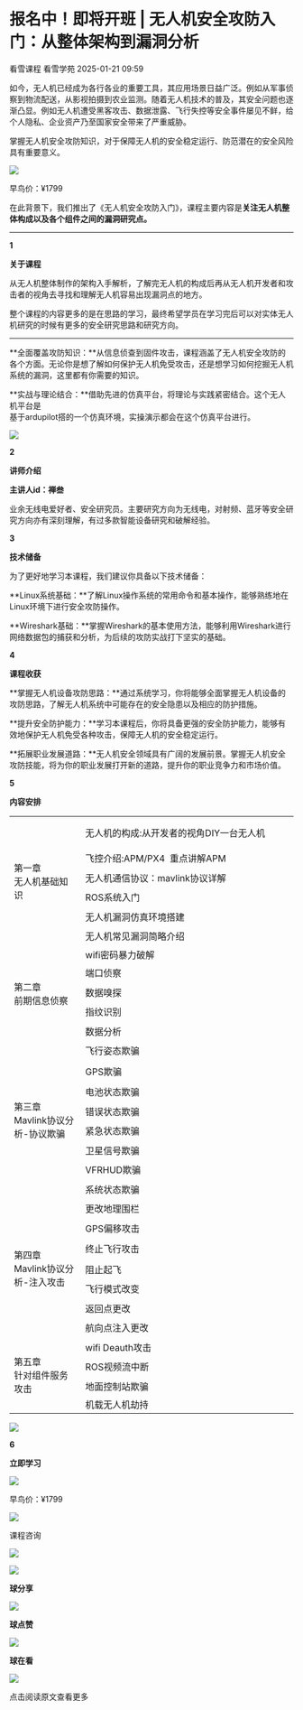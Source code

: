 #  报名中！即将开班 | 无人机安全攻防入门：从整体架构到漏洞分析   
看雪课程  看雪学苑   2025-01-21 09:59  
  
如今，无人机已经成为各行各业的重要工具，其应用场景日益广泛。例如从军事侦察到物流配送，从影视拍摄到农业监测。随着无人机技术的普及，其安全问题也逐渐凸显。例如无人机遭受黑客攻击、数据泄露、飞行失控等安全事件屡见不鲜，给个人隐私、企业资产乃至国家安全带来了严重威胁。  
  
  
掌握无人机安全攻防知识，对于保障无人机的安全稳定运行、防范潜在的安全风险具有重要意义。  
  
  
![](https://mmbiz.qpic.cn/sz_mmbiz_jpg/1UG7KPNHN8FfHfDEPT7qI36cU4ic2XmumK2iakkALXF6CYE6Q3x7D6ykFXohxQsz7gpj8iaQStTicVTjAOYhavX8aQ/640?wx_fmt=jpeg&from=appmsg "")  
  
早鸟价：¥1799  
  
  
在此背景下，我们推出了《无人机安全攻防入门》，课程主要内容是**关注无人机整体构成以及各个组件之间的漏洞研究点。**  
****  
  
  
  
**1**  
  
  
**关于课程**  
  
  
从无人机整体制作的架构入手解析，了解完无人机的构成后再从无人机开发者和攻击者的视角去寻找和理解无人机容易出现漏洞点的地方。  
  
  
整个课程的内容更多的是在思路的学习，最终希望学员在学习完后可以对实体无人机研究的时候有更多的安全研究思路和研究方向。  
  
  
****  
**全面覆盖攻防知识：**从信息侦查到固件攻击，课程涵盖了无人机安全攻防的各个方面。无论你是想了解如何保护无人机免受攻击，还是想学习如何挖掘无人机系统的漏洞，这里都有你需要的知识。  
  
  
**实战与理论结合：**借助先进的仿真平台，将理论与实践紧密结合。这个无人机平台是  
基于ardupilot搭的一个仿真环境，实操演示都会在这个仿真平台进行。  
  
![](https://mmbiz.qpic.cn/sz_mmbiz_png/1UG7KPNHN8FfHfDEPT7qI36cU4ic2XmumQqY8PAV42H9kPibth32SeYulia8rMa6Y1jAoQROLexiaLjoBibz52dUHaQ/640?wx_fmt=png&from=appmsg "")  
  
  
  
**2**  
  
  
**讲师介绍**  
  
  
**主讲人id：禅叁**  
  
  
业余无线电爱好者、安全研究员。主要研究方向为无线电，对射频、蓝牙等安全研究方向亦有深刻理解，有过多款智能设备研究和破解经验。  
  
  
  
**3**  
  
  
**技术储备**  
  
  
为了更好地学习本课程，我们建议你具备以下技术储备：  
  
  
**Linux系统基础：**了解Linux操作系统的常用命令和基本操作，能够熟练地在Linux环境下进行安全攻防操作。  
  
  
**Wireshark基础：**掌握Wireshark的基本使用方法，能够利用Wireshark进行网络数据包的捕获和分析，为后续的攻防实战打下坚实的基础。  
  
  
  
**4**  
  
  
**课程收获**  
  
  
**掌握无人机设备攻防思路：**通过系统学习，你将能够全面掌握无人机设备的攻防思路，了解无人机系统中可能存在的安全隐患以及相应的防护措施。  
  
  
**提升安全防护能力：**学习本课程后，你将具备更强的安全防护能力，能够有效地保护无人机免受各种攻击，保障无人机的安全稳定运行。  
  
  
**拓展职业发展道路：**无人机安全领域具有广阔的发展前景。掌握无人机安全攻防技能，将为你的职业发展打开新的道路，提升你的职业竞争力和市场价值。  
  
  
  
**5**  
  
  
**内容安排**  
  
  
<table><colgroup><col width="182" style="mso-width-source:userset;mso-width-alt:6212;width:137pt;"/><col width="665" style="mso-width-source:userset;mso-width-alt:22698;width:499pt;"/></colgroup><tbody><tr height="58" style="mso-height-source:userset;height:43.25pt;"><td rowspan="6" height="172" width="150" style="">第一章<br/>无人机基础知识</td><td width="371" style="">无人机的构成:从开发者的视角DIY一台无人机</td></tr><tr height="35" style="height:25.9pt;"><td height="25" width="425" style="">飞控介绍:APM/PX4
  重点讲解APM</td></tr><tr height="35" style="height:25.9pt;"><td height="25" width="425" style="">无人机通信协议：mavlink协议详解</td></tr><tr height="35" style="height:25.9pt;"><td height="25" width="425" style="">ROS系统入门</td></tr><tr height="35" style="height:25.9pt;"><td height="25" width="425" style="">无人机漏洞仿真环境搭建</td></tr><tr height="35" style="height:25.9pt;"><td height="25" width="425" style="">无人机常见漏洞简略介绍</td></tr><tr height="19" style="mso-height-source:userset;height:14.45pt;"><td rowspan="5" height="118" width="122" style="">第二章<br/>前期信息侦察</td><td width="371" style="">wifi密码暴力破解</td></tr><tr height="35" style="height:25.9pt;"><td height="25" width="425" style="">端口侦察</td></tr><tr height="35" style="height:25.9pt;"><td height="25" width="425" style="">数据嗅探</td></tr><tr height="35" style="height:25.9pt;"><td height="25" width="425" style="">指纹识别</td></tr><tr height="35" style="height:25.9pt;"><td height="25" width="425" style="">数据分析</td></tr><tr height="35" style="height:25.9pt;"><td rowspan="8" height="210" width="122" style="">第三章<br/>Mavlink协议分析-协议欺骗</td><td width="371" style="">飞行姿态欺骗</td></tr><tr height="38" style="mso-height-source:userset;height:28.8pt;"><td height="28" width="425" style="">GPS欺骗</td></tr><tr height="35" style="height:25.9pt;"><td height="25" width="425" style="">电池状态欺骗</td></tr><tr height="35" style="height:25.9pt;"><td height="25" width="425" style="">错误状态欺骗</td></tr><tr height="35" style="height:25.9pt;"><td height="25" width="425" style="">紧急状态欺骗</td></tr><tr height="35" style="height:25.9pt;"><td height="25" width="425" style="">卫星信号欺骗</td></tr><tr height="35" style="height:25.9pt;"><td height="25" width="425" style="">VFRHUD欺骗</td></tr><tr height="35" style="height:25.9pt;"><td height="25" width="425" style="">系统状态欺骗</td></tr><tr height="35" style="height:25.9pt;"><td rowspan="7" height="184" width="122" style="">第四章<br/>Mavlink协议分析-注入攻击</td><td width="371" style="">更改地理围栏</td></tr><tr height="35" style="height:25.9pt;"><td height="25" width="425" style="">GPS偏移攻击</td></tr><tr height="38" style="mso-height-source:userset;height:28.8pt;"><td height="28" width="425" style="">终止飞行攻击</td></tr><tr height="35" style="height:25.9pt;"><td height="25" width="425" style="">阻止起飞</td></tr><tr height="35" style="height:25.9pt;"><td height="25" width="425" style="">飞行模式改变</td></tr><tr height="35" style="height:25.9pt;"><td height="25" width="425" style="">返回点更改</td></tr><tr height="35" style="height:25.9pt;"><td height="25" width="425" style="">航向点注入更改</td></tr><tr height="35" style="height:25.9pt;"><td rowspan="4" height="92" width="122" style="">第五章<br/>针对组件服务攻击</td><td width="371" style="">wifi Deauth攻击</td></tr><tr height="35" style="height:25.9pt;"><td height="25" width="425" style="">ROS视频流中断</td></tr><tr height="35" style="height:25.9pt;"><td height="25" width="425" style="">地面控制站欺骗</td></tr><tr height="19" style="mso-height-source:userset;height:14.45pt;"><td height="14" width="425" style="">机载无人机劫持</td></tr></tbody></table>  
  
  
![](https://mmbiz.qpic.cn/sz_mmbiz_jpg/1UG7KPNHN8E4gvpb3vgYVWnRWiamTMSjXzbBlLlC8mIciafDeocgnFdvzSnls5b9K8Y3OB8JKbfSPbaLTABTvx9A/640?wx_fmt=jpeg "")  
  
  
  
  
**6**  
  
  
**立即学习**  
  
  
![](https://mmbiz.qpic.cn/sz_mmbiz_png/1UG7KPNHN8GhB2YhPKZEztqohjYnMYVpjjZBNJHdauGeNxxvmnxTzmXDEOlibKFEHXYYRx6JXoiatFr9HEptgmgA/640?wx_fmt=png&from=appmsg "")  
  
早鸟价：¥1799  
  
  
  
![](https://mmbiz.qpic.cn/sz_mmbiz_jpg/1UG7KPNHN8GhB2YhPKZEztqohjYnMYVpgCS0lm3Ns4cUQvo0YUQVDaFSSS8Wd96LDicLY6dDEEx353lQ1tpMW8A/640?wx_fmt=jpeg&from=appmsg "")  
  
课程咨询  
  
  
  
![](https://mmbiz.qpic.cn/sz_mmbiz_jpg/1UG7KPNHN8FfHfDEPT7qI36cU4ic2XmummIF4CVU1icic6mIEWKNH2iaUgOLu7l5deA4ZuoicDsLvsJE1pfqwN9bqFw/640?wx_fmt=jpeg&from=appmsg "")  
  
  
![](https://mmbiz.qpic.cn/sz_mmbiz_gif/1UG7KPNHN8FfHfDEPT7qI36cU4ic2XmumET01ZIyy7RvQxXrOVZtboNxiaal00tl3P2L5xBGeqibcvt1CEflCh6Wg/640?wx_fmt=gif&from=appmsg "")  
  
**球分享**  
  
![](https://mmbiz.qpic.cn/sz_mmbiz_gif/1UG7KPNHN8FfHfDEPT7qI36cU4ic2XmumET01ZIyy7RvQxXrOVZtboNxiaal00tl3P2L5xBGeqibcvt1CEflCh6Wg/640?wx_fmt=gif&from=appmsg "")  
  
**球点赞**  
  
![](https://mmbiz.qpic.cn/sz_mmbiz_gif/1UG7KPNHN8FfHfDEPT7qI36cU4ic2XmumET01ZIyy7RvQxXrOVZtboNxiaal00tl3P2L5xBGeqibcvt1CEflCh6Wg/640?wx_fmt=gif&from=appmsg "")  
  
**球在看**  
  
  
  
![](https://mmbiz.qpic.cn/sz_mmbiz_gif/1UG7KPNHN8FfHfDEPT7qI36cU4ic2XmumEMr8h3HFVZf74T8ruXm8FZ2gl4R08joicWAuj8YBnEWuCwcAv3Iue5g/640?wx_fmt=gif&from=appmsg "")  
  
点击阅读原文查看更多  
  
  
